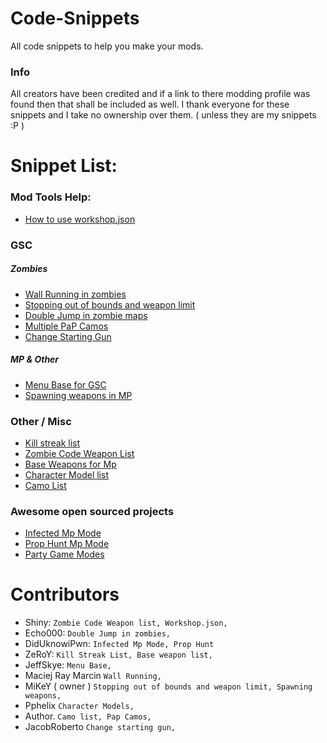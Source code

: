 # Code-Snippets

All code snippets to help you make your mods.

### Info
All creators have been credited and if a link to there modding profile was found then that shall be included as well. I thank everyone for these snippets and I take no ownership over them. ( unless they are my snippets :P )

# Snippet List:
### Mod Tools Help:
- [How to use workshop.json](Snippets/other/workshopconfig.md)

### GSC
##### Zombies
- [Wall Running in zombies](Snippets/gsc/wallrunning.gsc)
- [Stopping out of bounds and weapon limit](Snippets/gsc/outofbounds.gsc)
- [Double Jump in zombie maps](Snippets/gsc/doublejump.gsc)
- [Multiple PaP Camos](Snippets/gsc/packcamos.gsc)
- [Change Starting Gun](Snippets/gsc/changestartgun.gsc)

##### MP & Other
- [Menu Base for GSC](Snippets/gsc/menubase.gsc)
- [Spawning weapons in MP](Snippets/gsc/spawnweapons.gsc)

### Other / Misc
- [Kill streak list](Snippets/other/killstreaks.md)
- [Zombie Code Weapon List](Snippets/other/weaponlist.md)
- [Base Weapons for Mp](Snippets/other/mpbaseweapons.md)
- [Character Model list](Snippets/other/charmodels.md)
- [Camo List](Snippets/other/camolist.md)

### Awesome open sourced projects
- [Infected Mp Mode](https://github.com/DidUknowiPwn/Infected-T7)
- [Prop Hunt Mp Mode](https://github.com/DidUknowiPwn/Prop-Hunt-T7)
- [Party Game Modes](https://github.com/DidUknowiPwn/Party-Modes-T7)

# Contributors
- Shiny: `Zombie Code Weapon list, Workshop.json, `
- Echo000: `Double Jump in zombies, `
- DidUknowiPwn: `Infected Mp Mode, Prop Hunt`
- ZeRoY: `Kill Streak List, Base weapon list, `
- JeffSkye: `Menu Base, `
- Maciej Ray Marcin `Wall Running, `
- MiKeY ( owner ) `Stopping out of bounds and weapon limit, Spawning weapons, `
- Pphelix `Character Models, `
- Author. `Camo list, Pap Camos, `
- JacobRoberto `Change starting gun, `
